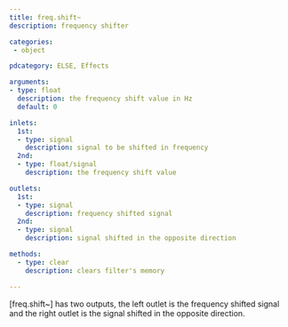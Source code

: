 ```yaml
---
title: freq.shift~
description: frequency shifter

categories:
 - object

pdcategory: ELSE, Effects

arguments:
- type: float
  description: the frequency shift value in Hz
  default: 0

inlets:
  1st:
  - type: signal
    description: signal to be shifted in frequency
  2nd:
  - type: float/signal
    description: the frequency shift value

outlets:
  1st:
  - type: signal
    description: frequency shifted signal
  2nd:
  - type: signal
    description: signal shifted in the opposite direction

methods:
  - type: clear
    description: clears filter's memory

---
```


[freq.shift~] has two outputs, the left outlet is the frequency shifted signal and the right outlet is the signal shifted in the opposite direction.

